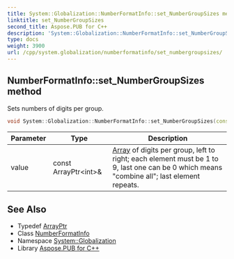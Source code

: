 ```yaml
---
title: System::Globalization::NumberFormatInfo::set_NumberGroupSizes method
linktitle: set_NumberGroupSizes
second_title: Aspose.PUB for C++
description: 'System::Globalization::NumberFormatInfo::set_NumberGroupSizes method. Sets numbers of digits per group in C++.'
type: docs
weight: 3900
url: /cpp/system.globalization/numberformatinfo/set_numbergroupsizes/
---
```

## NumberFormatInfo::set_NumberGroupSizes method


Sets numbers of digits per group.

```cpp
void System::Globalization::NumberFormatInfo::set_NumberGroupSizes(const ArrayPtr<int> &value)
```


| Parameter | Type | Description |
| --- | --- | --- |
| value | const ArrayPtr\<int\>\& | [Array](../../../system/array/) of digits per group, left to right; each element must be 1 to 9, last one can be 0 which means "combine all"; last element repeats. |

## See Also

* Typedef [ArrayPtr](../../../system/arrayptr/)
* Class [NumberFormatInfo](../)
* Namespace [System::Globalization](../../)
* Library [Aspose.PUB for C++](../../../)
